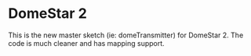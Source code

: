 # DomeStar 2

This is the new master sketch (ie: domeTransmitter) for DomeStar 2.  The code
is much cleaner and has mapping support.

